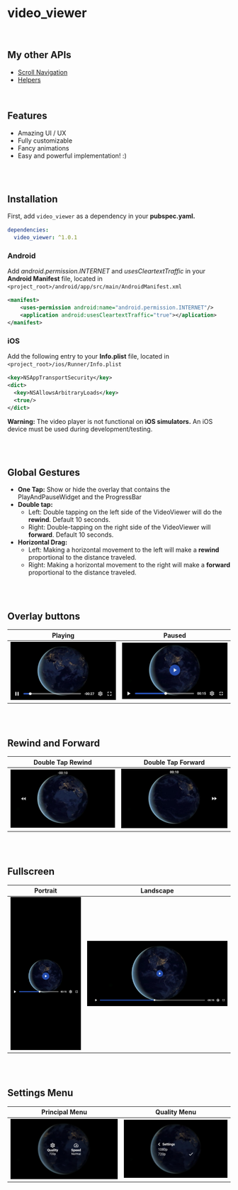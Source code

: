 # video_viewer

<br>

## My other APIs

- [Scroll Navigation](https://pub.dev/packages/scroll_navigation)
- [Helpers](https://pub.dev/packages/helpers)

<br>

## Features

- Amazing UI / UX
- Fully customizable
- Fancy animations
- Easy and powerful implementation! :)

<br><br>

## **Installation**

First, add `video_viewer` as a dependency in your **pubspec.yaml.**

```yaml
dependencies:
  video_viewer: ^1.0.1
```

### Android

Add _android.permission.INTERNET_ and _usesCleartextTraffic_ in your **Android Manifest** file, located in `<project_root>/android/app/src/main/AndroidManifest.xml`

```xml
<manifest>
    <uses-permission android:name="android.permission.INTERNET"/>
    <application android:usesCleartextTraffic="true"></aplication>
</manifest>
```

### iOS

Add the following entry to your **Info.plist** file, located in `<project_root>/ios/Runner/Info.plist`

```xml
<key>NSAppTransportSecurity</key>
<dict>
  <key>NSAllowsArbitraryLoads</key>
  <true/>
</dict>
```

**Warning:** The video player is not functional on **iOS simulators.** An iOS device must be used during development/testing.

<br><br>

## Global Gestures

- **One Tap:** Show or hide the overlay that contains the PlayAndPauseWidget and the ProgressBar
- **Double tap:**
  - Left: Double tapping on the left side of the VideoViewer will do the **rewind**. Default 10 seconds.
  - Right: Double-tapping on the right side of the VideoViewer will **forward**. Default 10 seconds.
- **Horizontal Drag:**
  - Left: Making a horizontal movement to the left will make a **rewind** proportional to the distance traveled.
  - Right: Making a horizontal movement to the right will make a **forward** proportional to the distance traveled.

 <!---- **Vertical Drag:** Scrolling vertically will activate the VolumeBar and change the **volume** of the device. **Only available on Android**  -->

<br><br>

## Overlay buttons

|             Playing              |             Paused              |
| :------------------------------: | :-----------------------------: |
| ![](./assets/readme/playing.jpg) | ![](./assets/readme/paused.jpg) |

<br><br>

## Rewind and Forward

|        Double Tap Rewind        |        Double Tap Forward        |
| :-----------------------------: | :------------------------------: |
| ![](./assets/readme/rewind.jpg) | ![](./assets/readme/forward.jpg) |

<br><br>

## Fullscreen

|                   Portrait                   |                   Landscape                   |
| :------------------------------------------: | :-------------------------------------------: |
| ![](./assets/readme/fullscreen_portrait.jpg) | ![](./assets/readme/fullscreen_landscape.jpg) |

<br><br>

## Settings Menu

|             Principal Menu             |             Quality Menu              |
| :------------------------------------: | :-----------------------------------: |
| ![](./assets/readme/settings_menu.jpg) | ![](./assets/readme/quality_menu.jpg) |
